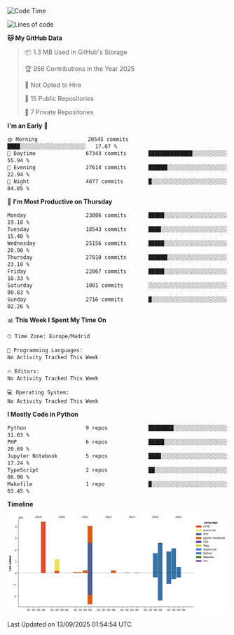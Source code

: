 <!--START_SECTION:waka-->
![Code Time](http://img.shields.io/badge/Code%20Time-839%20hrs%2038%20mins-blue)

![Lines of code](https://img.shields.io/badge/From%20Hello%20World%20I%27ve%20Written-19.1%20million%20lines%20of%20code-blue)

**🐱 My GitHub Data** 

> 📦 1.3 MB Used in GitHub's Storage 
 > 
> 🏆 956 Contributions in the Year 2025
 > 
> 🚫 Not Opted to Hire
 > 
> 📜 15 Public Repositories 
 > 
> 🔑 7 Private Repositories 
 > 
**I'm an Early 🐤** 

```text
🌞 Morning                20545 commits       ████░░░░░░░░░░░░░░░░░░░░░   17.07 % 
🌆 Daytime                67343 commits       ██████████████░░░░░░░░░░░   55.94 % 
🌃 Evening                27614 commits       ██████░░░░░░░░░░░░░░░░░░░   22.94 % 
🌙 Night                  4877 commits        █░░░░░░░░░░░░░░░░░░░░░░░░   04.05 % 
```
📅 **I'm Most Productive on Thursday** 

```text
Monday                   23086 commits       █████░░░░░░░░░░░░░░░░░░░░   19.18 % 
Tuesday                  18543 commits       ████░░░░░░░░░░░░░░░░░░░░░   15.40 % 
Wednesday                25156 commits       █████░░░░░░░░░░░░░░░░░░░░   20.90 % 
Thursday                 27810 commits       ██████░░░░░░░░░░░░░░░░░░░   23.10 % 
Friday                   22067 commits       █████░░░░░░░░░░░░░░░░░░░░   18.33 % 
Saturday                 1001 commits        ░░░░░░░░░░░░░░░░░░░░░░░░░   00.83 % 
Sunday                   2716 commits        █░░░░░░░░░░░░░░░░░░░░░░░░   02.26 % 
```


📊 **This Week I Spent My Time On** 

```text
🕑︎ Time Zone: Europe/Madrid

💬 Programming Languages: 
No Activity Tracked This Week

🔥 Editors: 
No Activity Tracked This Week

💻 Operating System: 
No Activity Tracked This Week
```

**I Mostly Code in Python** 

```text
Python                   9 repos             ████████░░░░░░░░░░░░░░░░░   31.03 % 
PHP                      6 repos             █████░░░░░░░░░░░░░░░░░░░░   20.69 % 
Jupyter Notebook         5 repos             ████░░░░░░░░░░░░░░░░░░░░░   17.24 % 
TypeScript               2 repos             ██░░░░░░░░░░░░░░░░░░░░░░░   06.90 % 
Makefile                 1 repo              █░░░░░░░░░░░░░░░░░░░░░░░░   03.45 % 
```



**Timeline**

![Lines of Code chart](https://raw.githubusercontent.com/danisoronellas/danisoronellas/main/assets/bar_graph.png)


 Last Updated on 13/09/2025 01:54:54 UTC
<!--END_SECTION:waka-->
